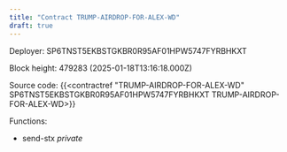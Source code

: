 ```yaml
---
title: "Contract TRUMP-AIRDROP-FOR-ALEX-WD"
draft: true
---
```

Deployer: SP6TNST5EKBSTGKBR0R95AF01HPW5747FYRBHKXT


 



Block height: 479283 (2025-01-18T13:16:18.000Z)

Source code: {{<contractref "TRUMP-AIRDROP-FOR-ALEX-WD" SP6TNST5EKBSTGKBR0R95AF01HPW5747FYRBHKXT TRUMP-AIRDROP-FOR-ALEX-WD>}}

Functions:

* send-stx _private_
